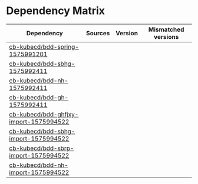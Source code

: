 # Dependency Matrix

Dependency | Sources | Version | Mismatched versions
---------- | ------- | ------- | -------------------
[cb-kubecd/bdd-spring-1575991201](https://github.com/cb-kubecd/bdd-spring-1575991201.git) |  | []() | 
[cb-kubecd/bdd-sbhg-1575992411](https://github.com/cb-kubecd/bdd-sbhg-1575992411.git) |  | []() | 
[cb-kubecd/bdd-nh-1575992411](https://github.com/cb-kubecd/bdd-nh-1575992411.git) |  | []() | 
[cb-kubecd/bdd-gh-1575992411](https://github.com/cb-kubecd/bdd-gh-1575992411.git) |  | []() | 
[cb-kubecd/bdd-ghfjxy-import-1575994522](https://github.com/cb-kubecd/bdd-ghfjxy-import-1575994522.git) |  | []() | 
[cb-kubecd/bdd-sbhg-import-1575994522](https://github.com/cb-kubecd/bdd-sbhg-import-1575994522.git) |  | []() | 
[cb-kubecd/bdd-sbrp-import-1575994522](https://github.com/cb-kubecd/bdd-sbrp-import-1575994522.git) |  | []() | 
[cb-kubecd/bdd-nh-import-1575994522](https://github.com/cb-kubecd/bdd-nh-import-1575994522.git) |  | []() | 
